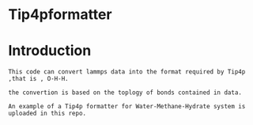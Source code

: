 # Tip4pformatter

# Introduction

    This code can convert lammps data into the format required by Tip4p ,that is , O-H-H.

    the convertion is based on the toplogy of bonds contained in data.

    An example of a Tip4p formatter for Water-Methane-Hydrate system is uploaded in this repo.

